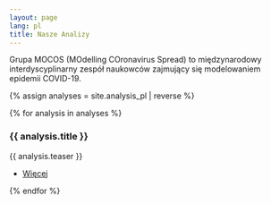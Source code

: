 ```yaml
---
layout: page
lang: pl
title: Nasze Analizy
---
```


<p>Grupa MOCOS (MOdelling COronavirus Spread) to międzynarodowy interdyscyplinarny zespół naukowców zajmujący się modelowaniem epidemii COVID-19.</p>

{% assign analyses = site.analysis_pl | reverse %}
<div class="posts">
{% for analysis in analyses %}	
		<article>
			<a href="{{ analysis | absolute_url }}" class="image"><img src="{{ analysis.image_teaser }}" alt="" /></a>
			<h3>{{ analysis.title }}</h3>
			<p>{{ analysis.teaser }}</p>
			<ul class="actions">
				<li><a href="{{ analysis | absolute_url }}" class="button">Więcej</a></li>
			</ul>
		</article>
{% endfor %}
</div>